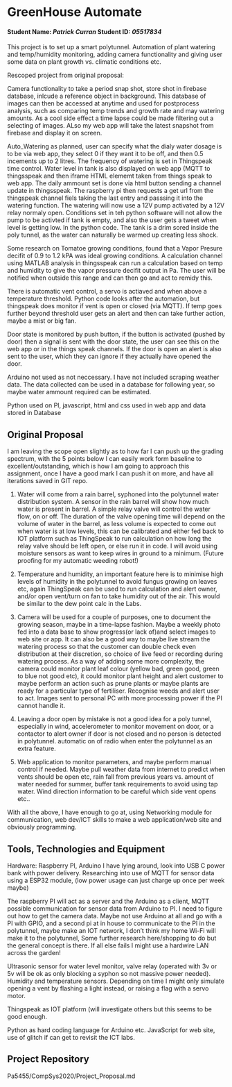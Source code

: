 # GreenHouse Automate
#### Student Name: *Patrick Curran*   Student ID: *05517834*

This project is to set up a smart polytunnel. Automation of plant watering and temp/humidity monitoring, adding camera functionality and giving user some data on plant growth vs. climatic conditions etc. 

Rescoped project from original proposal:

Camera functionality to take a period snap shot, store shot in firebase database, inlcude a reference object in background. This database of images can then be accessed at anytime and used for postprocess analysis, such as comparing temp trends and growth rate and may watering amounts. As a cool side effect a time lapse could be made filtering out a selecting of images. ALso my web app will take the latest snapshot from firebase and display it on screen.

Auto_Watering as planned, user can specify what the dialy water dosage is to be via web app, they select 0 if they want it to be off, and then 0.5 incements up to 2 litres. The frequency of watering is set in Thingspeak time control. Water level in tank is also displayed on web app (MQTT to thingsspeak and then iframe HTML elememt taken from things speak to web app. The daily ammount set is done via html button sending a channel update in thingsspeak. The raspberry pi then requests a get url from the thingspeak channel fiels taking the last entry and passsing it into the watering function. The watering will now use a 12V pump activated by a 12V relay normaly open. Conditions set in teh python software will not allow the pump to be activted if tank is empty, and also the user gets a tweet when level is getting low. In the python code. The tank is a drim sored inside the poly tunnel, as the water can naturally be warmed up creating less shock. 

Some research on Tomatoe growing conditions, found that a Vapor Presure decifit of 0.9 to 1.2 kPA was ideal growing conditions. A calculation channel using MATLAB analysis in thingsspeak can run a calculation based on temp and humidity to give the vapor pressure decifit output in Pa. The user will be notified when outside this range and can then go and act to remidy this.

There is automatic vent control, a servo is actiaved and when above a temperature threshold. Python code looks after the automation, but thingspeak does monitor if vent is open or closed (via MQTT). If temp goes further beyond threshold user gets an alert and then can take further action, maybe a mist or big fan.

Door state is monitored by push button, if the button is activated (pushed by door) then a signal is sent with the door state, the user can see this on the web app or in the things speak channels. If the door is open an alert is also sent to the user, which they can ignore if they actually have opened the door.

Arduino not used as not neccessary. I have not included scraping weather data. The data collected can be used in a database for following year, so maybe water ammount required can be estimated.

Python used on PI, javascript, html and css used in web app and data stored in Database

## Original Proposal
I am leaving the scope open slightly as to how far I can push up the grading spectrum, with the 5 points below I can easily work form baseline to excellent/outstanding, which is how I am going to approach this assignment, once I have a good mark I can push it on more, and have all iterations saved in GIT repo. 

1) Water will come from a rain barrel, syphoned into the polytunnel water distribution system. A sensor in the rain barrel will show how much water is present in barrel. A simple relay valve will control the water flow, on or off. The duration of the valve opening time will depend on the volume of water in the barrel, as less volume is expected to come out when water is at low levels, this can be calibrated and either fed back to IOT platform such as ThingSpeak to run calculation on how long the relay valve should be left open, or else run it in code. I will avoid using moisture sensors as want to keep wires in ground to a minimum. (Future proofing for my automatic weeding robot!)

2) Temperature and humidity, an important feature here is to minimise high levels of humidity in the polytunnel to avoid fungus growing on leaves etc, again ThingSpeak can be used to run calculation and alert owner, and/or open vent/turn on fan to take humidity out of the air. This would be similar to the dew point calc in the Labs. 

3) Camera will be used for a couple of purposes, one to document the growing season, maybe in a time-lapse fashion. Maybe a weekly photo fed into a data base to show progress(or lack of)and select images to web site or app. It can also be a good way to maybe live stream the watering process so that the customer can double check even distribution at their discretion, so choice of live feed or recording during watering process.  As a way of adding some more complexity, the camera could monitor plant leaf colour (yellow bad, green good, green to blue not good etc), it could monitor plant height and alert customer to maybe perform an action such as prune plants or maybe plants are ready for a particular type of fertiliser. Recognise weeds and alert user to act. Images sent to personal PC with more processing power if the PI cannot handle it.

4) Leaving a door open by mistake is not a good idea for a poly tunnel, especially in wind, accelerometer to monitor movement on door, or a contactor to alert owner if door is not closed and no person is detected in polytunnel. automatic on of radio when enter the polytunnel as an extra feature. 

5) Web application to monitor parameters, and maybe perform manual control if needed. Maybe pull weather data from internet to predict when vents should be open etc, rain fall from previous years vs. amount of water needed for summer, buffer tank requirements to avoid using tap water. Wind direction information to be careful which side vent opens etc.. 

With all the above, I have enough to go at, using Networking module for communication, web dev/ICT skills to make a web application/web site and obviously programming. 

## Tools, Technologies and Equipment

Hardware:
Raspberry PI, Arduino I have lying around, look into USB C power bank with power delivery. Researching into use of MQTT for sensor data using a ESP32 module, (low power usage can just charge up once per week maybe)

The raspberry PI will act as a server and the Arduino as a client, MQTT possible communication for sensor data from Arduino to PI. I need to figure out how to get the camera data. Maybe not use Arduino at all and go with a PI with GPIO, and a second pi at in house to communicate to the PI in the polytunnel, maybe make an IOT network, I don’t think my home Wi-Fi will make it to the polytunnel, Some further research here/shopping to do but the general concept is there. If all else fails I might use a hardwire LAN across the garden!

Ultrasonic sensor for water level monitor, valve relay (operated with 3v or 5v will be ok as only blocking a syphon so not massive power needed). Humidity and temperature sensors. Depending on time I might only simulate opening a vent by flashing a light instead, or raising a flag with a servo motor. 

Thingspeak as IOT platform (will investigate others but this seems to be good enough. 

Python as hard coding language for Arduino etc.  JavaScript for web site, use of glitch if can get to revisit the ICT labs.

## Project Repository
Pa5455/CompSys2020/Project_Proposal.md


